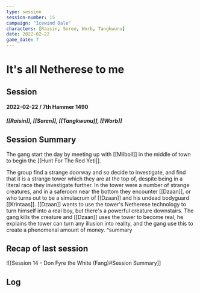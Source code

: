 ```yaml
---
type: session
session-number: 15
campaign: "Icewind Dale"
characters: [Raisin, Soren, Worb, Tangkwunu]
date: 2022-02-22
game_date: 7
---
```


# It's all Netherese to me
## Session 
#### 2022-02-22 / 7th Hammer 1490
##### [[Raisin]], [[Soren]], [[Tangkwunu]], [[Worb]]

## Session Summary
The gang start the day by meeting up with [[Milboil]] in the middle of town to begin the [[Hunt For The Red Yeti]]. 

The group find a strange doorway and so decide to investigate, and find that it is a strange tower which they are at the top of, despite being in a literal race they investigate further. In the tower were a number of strange creatures, and in a saferoom near the bottom they encounter [[Dzaan]], or who turns out to be a simulacrum of [[Dzaan]] and his undead bodyguard [[Krintaas]]. [[Dzaan]] wants to use the tower's Netherese technology to turn himself into a real boy, but there's a powerful creature downstairs. The gang kills the creature and [[Dzaan]] uses the tower to become real, he explains the tower can turn any illusion into reality, and the gang use this to create a phenomenal amount of money.
^summary

## Recap of last session
![[Session 14 - Don Fyre the White (Fang)#Session Summary]]

## Log

